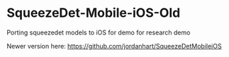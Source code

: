 # SqueezeDet-Mobile-iOS-Old
Porting squeezedet models to iOS for demo for research demo

Newer version here: https://github.com/jordanhart/SqueezeDetMobileiOS
